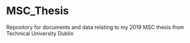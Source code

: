 # MSC_Thesis
Repository for documents and data relating to my 2019 MSC thesis from Technical University Dublin
